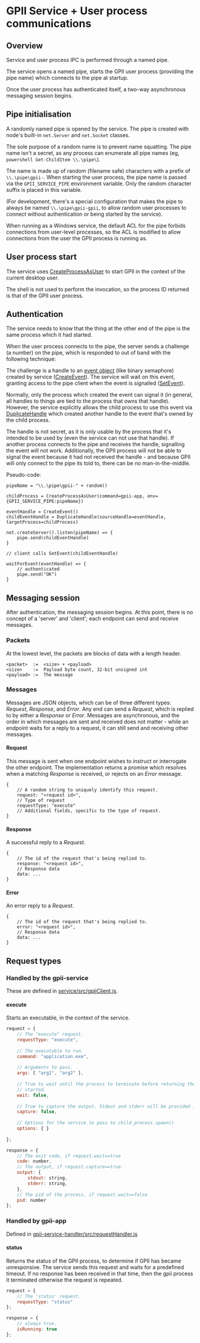 # GPII Service + User process communications

## Overview

Service and user process IPC is performed through a named pipe.

The service opens a named pipe, starts the GPII user process (providing the pipe name) which connects to the pipe at
startup.

Once the user process has authenticated itself, a two-way asynchronous messaging session begins.


## Pipe initialisation

A randomly named pipe is opened by the service. The pipe is created with node's built-in `net.Server` and `net.Socket`
classes.

The sole purpose of a random name is to prevent name squatting. The pipe name isn't a secret, as any process can
enumerate all pipe names (eg, `powershell Get-ChildItem \\.\pipe\`).

The name is made up of random (filename safe) characters with a prefix of `\\.\pipe\gpii-`. When starting the user
process, the pipe name is passed via the `GPII_SERVICE_PIPE` environment variable. Only the random character suffix is
placed in this variable.

(For development, there's a special configuration that makes the pipe to always be named `\\.\pipe\gpii-gpii`, to allow
random user processes to connect without authentication or being started by the service).

When running as a Windows service, the default ACL for the pipe forbids connections from user-level processes, so the
ACL is modified to allow connections from the user the GPII process is running as.


## User process start

The service uses [CreateProcessAsUser](https://msdn.microsoft.com/library/ms682429) to start GPII in the context of the
current desktop user.

The shell is not used to perform the invocation, so the process ID returned is that of the GPII user process.

## Authentication

The service needs to know that the thing at the other end of the pipe is the same process which it had started.

When the user process connects to the pipe, the server sends a challenge (a number) on the pipe, which is responded to
out of band with the following technique:

The challenge is a handle to an [event object](https://docs.microsoft.com/windows/desktop/Sync/event-objects) (like
binary semaphore) created by service ([CreateEvent](https://msdn.microsoft.com/library/ms682396)). The service will
wait on this event, granting access to the pipe client when the event is signalled
([SetEvent](https://msdn.microsoft.com/library/ms686211)).

Normally, only the process which created the event can signal it (in general, all handles to things are tied to the
process that owns that handle). However, the service explicitly allows the child process to use this event via
[DuplicateHandle](https://msdn.microsoft.com/library/ms724251) which created another handle to the event that's owned by
the child process.

The handle is not secret, as it is only usable by the process that it's intended to be used by (even the service can not
use that handle). If another process connects to the pipe and receives the handle, signalling the event will not work.
Additionally, the GPII process will not be able to signal the event because it had not received the handle - and because
GPII will only connect to the pipe its told to, there can be no man-in-the-middle.

Pseudo-code:

```
pipeName = "\\.\pipe\gpii-" + random()

childProcess = CreateProcessAsUser(command=gpii-app, env={GPII_SERVICE_PIPE:pipeName})

eventHandle = CreateEvent()
childEventHandle = DuplicateHandle(sourceHandle=eventHandle, targetProcess=childProcess)

net.createServer().listen(pipeName) => {
    pipe.send(childEventHandle)
}

// client calls SetEvent(childEventHandle)

waitForEvent(eventHandle) => {
    // authenticated
    pipe.send("OK")
}
```

## Messaging session

After authentication, the messaging session begins. At this point, there is no concept of a 'server' and 'client'; each
endpoint can send and receive messages.


### Packets

At the lowest level, the packets are blocks of data with a length header.

```
<packet>  :=  <size> + <payload>
<size>    :=  Payload byte count, 32-bit unsigned int
<payload> :=  The message
```

### Messages

Messages are JSON objects, which can be of three different types: _Request_, _Response_, and _Error_. Any end can send
a _Request_, which is replied to by either a _Response_ or _Error_. Messages are asynchronous, and the order in which
messages are sent and received does not matter - while an endpoint waits for a reply to a request, it can still send and
receiving other messages.

#### Request

This message is sent when one endpoint wishes to instruct or interrogate the other endpoint. The implementation returns
a promise which resolves when a matching _Response_ is received, or rejects on an _Error_ message. 

```
{
    // A random string to uniquely identify this request.
    request: "<request id>",
    // Type of request
    requestType: "execute"
    // Additional fields, specific to the type of request.
}
```

#### Response

A successful reply to a _Request_.

```
{
    // The id of the request that's being replied to.
    response: "<request id>",
    // Response data
    data: ...
}
```

#### Error

An error reply to a _Request_.

```
{
    // The id of the request that's being replied to.
    error: "<request id>",
    // Response data
    data: ...
}
```

## Request types

### Handled by the gpii-service

These are defined in [service/src/gpiiClient.js](../src/gpiiClient.js).

#### execute

Starts an executable, in the context of the service.

```javascript
request = {
    // The "execute" request.
    requestType: "execute",
    
    // The executable to run.
    command: "application.exe",
    
    // Arguments to pass.
    args: [ "arg1", "arg2" ],
    
    // True to wait until the process to terminate before returning the response. Otherwise return when the process has
    // started.
    wait: false,
    
    // True to capture the output. Stdout and stderr will be provided in the response. This implies wait=true.
    capture: false,
    
    // Options for the service to pass to child_process.spawn()
    options: { }
    
};

response = {
    // The exit code, if request.wait==true
    code: number,
    // The output, if request.capture==true.
    output: {
        stdout: string,
        stderr: string,
    },
    // The pid of the process, if request.wait==false
    pid: number
};
```


### Handled by gpii-app

Defined in [gpii-service-handler/src/requestHandler.js](../../gpii/node_modules/gpii-service-handler/src/requestHandler.js)

#### status

Returns the status of the GPII process, to determine if GPII has became unresponsive. The service sends this request
and waits for a predefined timeout. If no response has been received in that time, then the gpii process it terminated
otherwise the request is repeated.

```javascript
request = {
    // The 'status' request.
    requestType: "status"
};

response = {
    // always true.
    isRunning: true
};
```

